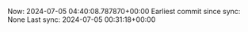 Now: 2024-07-05 04:40:08.787870+00:00 Earliest commit since sync: None Last sync: 2024-07-05 00:31:18+00:00
